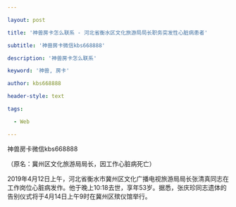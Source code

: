 ---
layout: post
title: '神兽房卡怎么联系 - 河北省衡水区文化旅游局局长职务突发性心脏病患者'
subtitle: '神兽房卡微信kbs668888'
description: '神兽房卡怎么联系'
keyword: '神兽, 房卡'
author: kbs668888
header-style: text
tags:
  - Web
---
神兽房卡微信kbs668888

（原名：冀州区文化旅游局局长，因工作心脏病死亡）

2019年4月12日上午，河北省衡水市冀州区文化广播电视旅游局局长张清真同志在工作岗位心脏病发作。他于晚上10:18去世，享年53岁。据悉，张庆珍同志遗体的告别仪式将于4月14日上午9时在冀州区殡仪馆举行。  

